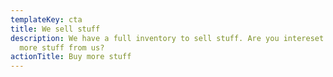 ```yaml
---
templateKey: cta
title: We sell stuff
description: We have a full inventory to sell stuff. Are you intereset in buying
  more stuff from us?
actionTitle: Buy more stuff
---
```

